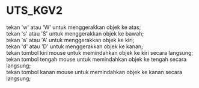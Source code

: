 # UTS_KGV2
tekan 'w' atau 'W' untuk menggerakkan objek ke atas;                                     
tekan 's' atau 'S' untuk menggerakkan objek ke bawah;                                  
tekan 'a' atau 'A' untuk menggerakkan objek ke kiri;                                 
tekan 'd' atau 'D' untuk menggerakkan objek ke kanan;                              
tekan tombol kiri mouse untuk memindahkan objek ke kiri secara langsung;                                   
tekan tombol tengah mouse untuk memindahkan objek ke tengah secara langsung;                                 
tekan tombol kanan mouse untuk memindahkan objek ke kanan secara langsung;    
